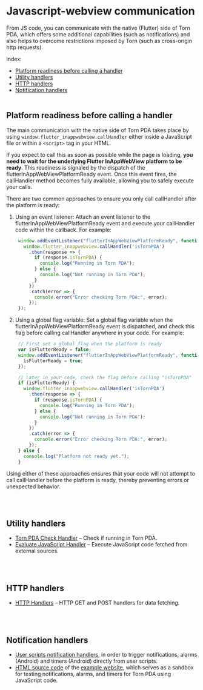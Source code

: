 # Javascript-webview communication


From JS code, you can communicate with the native (Flutter) side of Torn PDA, which offers some additional capabilities (such as notifications) and also helps to overcome restrictions imposed by Torn (such as cross-origin http requests).

Index:
- [Platform readiness before calling a handler](#platform-readiness-before-calling-a-handler)
- [Utility handlers](#utility-handlers)
- [HTTP handlers](#http-handlers)
- [Notification handlers](#notification-handlers)
<br></br>

## Platform readiness before calling a handler

The main communication with the native side of Torn PDA takes place by using ```window.flutter_inappwebview.callHandler``` either inside a JavaScript file or within a `<script>` tag in your HTML.

If you expect to call this as soon as possible while the page is loading, **you need to wait for the underlying Flutter InAppWebView platform to be ready**. This readiness is signaled by the dispatch of the flutterInAppWebViewPlatformReady event. Once this event fires, the callHandler method becomes fully available, allowing you to safely execute your calls.

There are two common approaches to ensure you only call callHandler after the platform is ready:

1. Using an event listener:
   Attach an event listener to the flutterInAppWebViewPlatformReady event and execute your callHandler code within the callback. For example:
   ```javascript
    window.addEventListener("flutterInAppWebViewPlatformReady", function(event) {
      window.flutter_inappwebview.callHandler('isTornPDA')
        .then(response => {
          if (response.isTornPDA) {
            console.log("Running in Torn PDA");
          } else {
            console.log("Not running in Torn PDA");
          }
        })
        .catch(error => {
          console.error("Error checking Torn PDA:", error);
        });
    });
   ```

2. Using a global flag variable:
   Set a global flag variable when the flutterInAppWebViewPlatformReady event is dispatched, and check this flag before calling callHandler anywhere in your code. For example:
   ```javascript
    // First set a global flag when the platform is ready
    var isFlutterReady = false;
    window.addEventListener("flutterInAppWebViewPlatformReady", function(event) {
      isFlutterReady = true;
    });

    // Later in your code, check the flag before calling "isTornPDA"
    if (isFlutterReady) {
      window.flutter_inappwebview.callHandler('isTornPDA')
        .then(response => {
          if (response.isTornPDA) {
            console.log("Running in Torn PDA");
          } else {
            console.log("Not running in Torn PDA");
          }
        })
        .catch(error => {
          console.error("Error checking Torn PDA:", error);
        });
    } else {
      console.log("Platform not ready yet.");
    }
   ```

Using either of these approaches ensures that your code will not attempt to call callHandler before the platform is ready, thereby preventing errors or unexpected behavior.

<br></br>
## Utility handlers
* [Torn PDA Check Handler](./webview/torn-pda-check-handler.md) – Check if running in Torn PDA.
* [Evaluate JavaScript Handler](./webview/evaluate-js-handler.md) – Execute JavaScript code fetched from external sources.


<br></br>
## HTTP handlers
* [HTTP Handlers](./webview/http-handlers.md) – HTTP GET and POST handlers for data fetching.


<br></br>
## Notification handlers
* [User scripts notification handlers](./webview/notification-handlers.md), in order to trigger notifications, alarms (Android) and timers (Android) directly from user scripts.
* [HTML source code](./webview/notification-handlers.md) of the [example website](https://info.tornpda.com/notifications-test.html), which serves as a sandbox for testing notifications, alarms, and timers for Torn PDA using JavaScript code.

